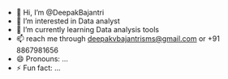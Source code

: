 - 👋 Hi, I’m @DeepakBajantri
- 👀 I’m interested in Data analyst
- 🌱 I’m currently learning Data analysis tools
- 📫 reach me through deepakvbajantrisms@gmail.com or +91 8867981656
- 😄 Pronouns: ...
- ⚡ Fun fact: ...

<!---
DeepakBajantri/DeepakBajantri is a ✨ special ✨ repository because its `README.md` (this file) appears on your GitHub profile.
You can click the Preview link to take a look at your changes.
--->

